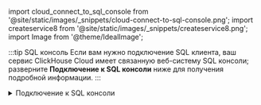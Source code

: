 import cloud_connect_to_sql_console from '@site/static/images/_snippets/cloud-connect-to-sql-console.png';
import createservice8 from '@site/static/images/_snippets/createservice8.png';
import Image from '@theme/IdealImage';

:::tip SQL консоль
Если вам нужно подключение SQL клиента, ваш сервис ClickHouse Cloud имеет связанную веб-систему SQL консоли; разверните **Подключение к SQL консоли** ниже для получения подробной информации.
:::

<details>
    <summary>Подключение к SQL консоли</summary>

В списке ваших сервисов ClickHouse Cloud нажмите на нужный сервис.

<Image img={cloud_connect_to_sql_console}  alt="Подключение к SQL консоли" size="lg" force border/>

Это перенаправит вас в SQL консоль.

<Image img={createservice8}  alt="SQL консоль" size="lg" force border/>

</details>